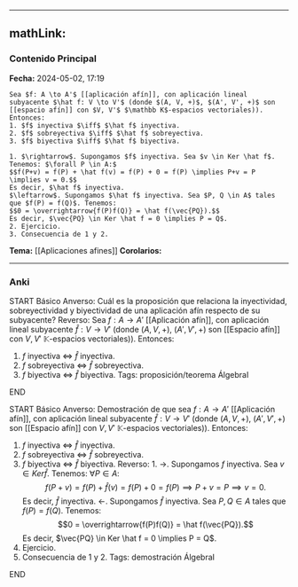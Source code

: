 
---
mathLink:
---
### Contenido Principal

**Fecha:** 2024-05-02, 17:19

```ad-proposition
Sea $f: A \to A'$ [[aplicación afín]], con aplicación lineal subyacente $\hat f: V \to V'$ (donde $(A, V, +)$, $(A', V', +)$ son [[espacio afín]] con $V, V'$ $\mathbb K$-espacios vectoriales)). Entonces:
1. $f$ inyectiva $\iff$ $\hat f$ inyectiva.
2. $f$ sobreyectiva $\iff$ $\hat f$ sobreyectiva.
3. $f$ biyectiva $\iff$ $\hat f$ biyectiva.
```


```ad-proof
1. $\rightarrow$. Supongamos $f$ inyectiva. Sea $v \in Ker \hat f$. Tenemos: $\forall P \in A:$
$$f(P+v) = f(P) + \hat f(v) = f(P) + 0 = f(P) \implies P+v = P \implies v = 0.$$
Es decir, $\hat f$ inyectiva.
$\leftarrow$. Supongamos $\hat f$ inyectiva. Sea $P, Q \in A$ tales que $f(P) = f(Q)$. Tenemos:
$$0 = \overrightarrow{f(P)f(Q)} = \hat f(\vec{PQ}).$$
Es decir, $\vec{PQ} \in Ker \hat f = 0 \implies P = Q$.
2. Ejercicio.
3. Consecuencia de 1 y 2.
```

**Tema:** [[Aplicaciones afines]]
**Corolarios:**

---
### Anki

START
Básico
Anverso: Cuál es la proposición que relaciona la inyectividad, sobreyectividad y biyectividad de una aplicación afín respecto de su subyacente?
Reverso: Sea $f: A \to A'$ [[Aplicación afín]], con aplicación lineal subyacente $\hat f: V \to V'$ (donde $(A, V, +)$, $(A', V', +)$ son [[Espacio afín]] con $V, V'$ $\mathbb K$-espacios vectoriales)). Entonces:
1. $f$ inyectiva $\iff$ $\hat f$ inyectiva.
2. $f$ sobreyectiva $\iff$ $\hat f$ sobreyectiva.
3. $f$ biyectiva $\iff$ $\hat f$ biyectiva.
Tags: proposición/teorema ÁlgebraI
<!--ID: 1714669443496-->
END

START
Básico
Anverso: Demostración de que sea $f: A \to A'$ [[Aplicación afín]], con aplicación lineal subyacente $\hat f: V \to V'$ (donde $(A, V, +)$, $(A', V', +)$ son [[Espacio afín]] con $V, V'$ $\mathbb K$-espacios vectoriales)). Entonces:
1. $f$ inyectiva $\iff$ $\hat f$ inyectiva.
2. $f$ sobreyectiva $\iff$ $\hat f$ sobreyectiva.
3. $f$ biyectiva $\iff$ $\hat f$ biyectiva.
Reverso: 1. $\rightarrow$. Supongamos $f$ inyectiva. Sea $v \in Ker \hat f$. Tenemos: $\forall P \in A:$
$$f(P+v) = f(P) + \hat f(v) = f(P) + 0 = f(P) \implies P+v = P \implies v = 0.$$
Es decir, $\hat f$ inyectiva.
$\leftarrow$. Supongamos $\hat f$ inyectiva. Sea $P, Q \in A$ tales que $f(P) = f(Q)$. Tenemos:
$$0 = \overrightarrow{f(P)f(Q)} = \hat f(\vec{PQ}).$$
Es decir, $\vec{PQ} \in Ker \hat f = 0 \implies P = Q$.
2. Ejercicio.
3. Consecuencia de 1 y 2.
Tags: demostración ÁlgebraI
<!--ID: 1714669443503-->
END